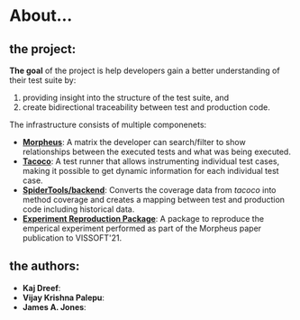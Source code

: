 # About...

## the project:

**The goal** of the project is help developers gain a better understanding of their test suite by:

1. providing insight into the structure of the test suite, and
2. create bidirectional traceability between test and production code.

The infrastructure consists of multiple componenets:
- [**Morpheus**](https://github.com/spideruci/morpheus): A matrix the developer can search/filter to show relationships between the executed tests and what was being executed.
- [**Tacoco**](https://github.com/spideruci/tacoco/): A test runner that allows instrumenting individual test cases, making it possible to get dynamic information for each individual test case.
- [**SpiderTools/backend**](https://github.com/spideruci/morpheus-backend/): Converts the coverage data from *tacoco* into method coverage and creates a mapping between test and production code including historical data.
- [**Experiment Reproduction Package**](https://1drv.ms/u/s!Ap3ztrSCwwsXgd8utbrBigqEcA80dA?e=Kp3wSO): A package to reproduce the emperical experiment performed as part of the Morpheus paper publication to VISSOFT'21.

## the authors:

- **Kaj Dreef**: 
- **Vijay Krishna Palepu**:
- **James A. Jones**:
